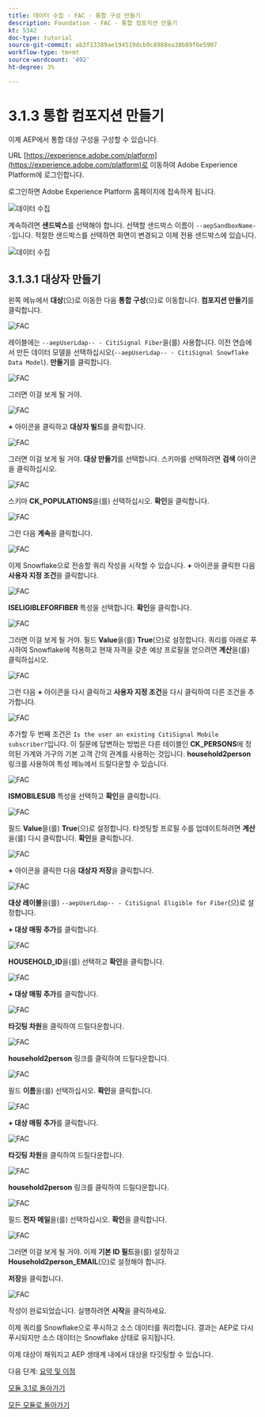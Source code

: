 ```yaml
---
title: 데이터 수집 - FAC - 통합 구성 만들기
description: Foundation - FAC - 통합 컴포지션 만들기
kt: 5342
doc-type: tutorial
source-git-commit: ab3f13389ae194519dcb9c8988ea38b89f6e5907
workflow-type: tm+mt
source-wordcount: '492'
ht-degree: 3%

---
```


# 3.1.3 통합 컴포지션 만들기

이제 AEP에서 통합 대상 구성을 구성할 수 있습니다.

URL [https://experience.adobe.com/platform](https://experience.adobe.com/platform)로 이동하여 Adobe Experience Platform에 로그인합니다.

로그인하면 Adobe Experience Platform 홈페이지에 접속하게 됩니다.

![데이터 수집](./images/home.png)

계속하려면 **샌드박스**&#x200B;를 선택해야 합니다. 선택할 샌드박스 이름이 ``--aepSandboxName--``입니다. 적절한 샌드박스를 선택하면 화면이 변경되고 이제 전용 샌드박스에 있습니다.

![데이터 수집](./images/sb1.png)

## 3.1.3.1 대상자 만들기

왼쪽 메뉴에서 **대상**(으)로 이동한 다음 **통합 구성**(으)로 이동합니다. **컴포지션 만들기**&#x200B;를 클릭합니다.

![FAC](./images/fedcomp1.png)

레이블에는 `--aepUserLdap-- - CitiSignal Fiber`을(를) 사용합니다. 이전 연습에서 만든 데이터 모델을 선택하십시오(`--aepUserLdap-- - CitiSignal Snowflake Data Model`). **만들기**&#x200B;를 클릭합니다.

![FAC](./images/fedcomp2.png)

그러면 이걸 보게 될 거야.

![FAC](./images/fedcomp3.png)

**+** 아이콘을 클릭하고 **대상자 빌드**&#x200B;를 클릭합니다.

![FAC](./images/fedcomp4.png)

그러면 이걸 보게 될 거야. **대상 만들기**&#x200B;를 선택합니다. 스키마를 선택하려면 **검색** 아이콘을 클릭하십시오.

![FAC](./images/fedcomp5.png)

스키마 **CK_POPULATIONS**&#x200B;을(를) 선택하십시오. **확인**&#x200B;을 클릭합니다.

![FAC](./images/fedcomp6.png)

그런 다음 **계속**&#x200B;을 클릭합니다.

![FAC](./images/fedcomp7.png)

이제 Snowflake으로 전송할 쿼리 작성을 시작할 수 있습니다. **+** 아이콘을 클릭한 다음 **사용자 지정 조건**&#x200B;을 클릭합니다.

![FAC](./images/fedcomp8.png)

**ISELIGIBLEFORFIBER** 특성을 선택합니다. **확인**&#x200B;을 클릭합니다.

![FAC](./images/fedcomp9.png)

그러면 이걸 보게 될 거야. 필드 **Value**&#x200B;을(를) **True**(으)로 설정합니다. 쿼리를 아래로 푸시하여 Snowflake에 적용하고 현재 자격을 갖춘 예상 프로필을 얻으려면 **계산**&#x200B;을(를) 클릭하십시오.

![FAC](./images/fedcomp10.png)

그런 다음 **+** 아이콘을 다시 클릭하고 **사용자 지정 조건**&#x200B;을 다시 클릭하여 다른 조건을 추가합니다.

![FAC](./images/fedcomp11.png)

추가할 두 번째 조건은 `Is the user an existing CitiSignal Mobile subscriber?`입니다. 이 질문에 답변하는 방법은 다른 테이블인 **CK_PERSONS**&#x200B;에 정의된 가계와 가구의 기본 고객 간의 관계를 사용하는 것입니다. **household2person** 링크를 사용하여 특성 메뉴에서 드릴다운할 수 있습니다.

![FAC](./images/fedcomp12.png)

**ISMOBILESUB** 특성을 선택하고 **확인**&#x200B;을 클릭합니다.

![FAC](./images/fedcomp13.png)

필드 **Value**&#x200B;을(를) **True**(으)로 설정합니다. 타겟팅할 프로필 수를 업데이트하려면 **계산**&#x200B;을(를) 다시 클릭합니다. **확인**&#x200B;을 클릭합니다.

![FAC](./images/fedcomp14.png)

**+** 아이콘을 클릭한 다음 **대상자 저장**&#x200B;을 클릭합니다.

![FAC](./images/fedcomp15.png)

**대상 레이블**&#x200B;을(를) `--aepUserLdap-- - CitiSignal Eligible for Fiber`(으)로 설정합니다.

**+ 대상 매핑 추가**&#x200B;를 클릭합니다.

![FAC](./images/fedcomp16.png)

**HOUSEHOLD_ID**&#x200B;을(를) 선택하고 **확인**&#x200B;을 클릭합니다.

![FAC](./images/fedcomp17.png)

**+ 대상 매핑 추가**&#x200B;를 클릭합니다.

![FAC](./images/fedcomp18.png)

**타깃팅 차원**&#x200B;을 클릭하여 드릴다운합니다.

![FAC](./images/fedcomp18a.png)

**household2person** 링크를 클릭하여 드릴다운합니다.

![FAC](./images/fedcomp18b.png)

필드 **이름**&#x200B;을(를) 선택하십시오. **확인**&#x200B;을 클릭합니다.

![FAC](./images/fedcomp18c.png)

**+ 대상 매핑 추가**&#x200B;를 클릭합니다.

![FAC](./images/fedcomp20.png)

**타깃팅 차원**&#x200B;을 클릭하여 드릴다운합니다.

![FAC](./images/fedcomp20a.png)

**household2person** 링크를 클릭하여 드릴다운합니다.

![FAC](./images/fedcomp20b.png)

필드 **전자 메일**&#x200B;을(를) 선택하십시오. **확인**&#x200B;을 클릭합니다.

![FAC](./images/fedcomp20c.png)

그러면 이걸 보게 될 거야. 이제 **기본 ID 필드**&#x200B;을(를) 설정하고 **Household2person_EMAIL**(으)로 설정해야 합니다.

**저장**&#x200B;을 클릭합니다.

![FAC](./images/fedcomp21.png)

작성이 완료되었습니다. 실행하려면 **시작**&#x200B;을 클릭하세요.

이제 쿼리를 Snowflake으로 푸시하고 소스 데이터를 쿼리합니다. 결과는 AEP로 다시 푸시되지만 소스 데이터는 Snowflake 상태로 유지됩니다.

이제 대상이 채워지고 AEP 생태계 내에서 대상을 타깃팅할 수 있습니다.

다음 단계: [요약 및 이점](./summary.md)

[모듈 3.1로 돌아가기](./fac.md)

[모든 모듈로 돌아가기](../../../overview.md)
